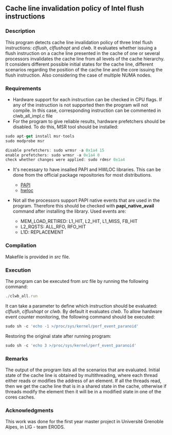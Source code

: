 ## Cache line invalidation policy of Intel flush instructions

### Description
This program detects cache line invalidation policy of three Intel flush instructions: *clflush*, *clflushopt* and *clwb*. 
It evaluates whether issuing a flush instruction on a cache line presented in the cache of one or several processors invalidates the cache line from all levels of the cache hierarchy. It considers different possible initial states for the cache line, different scenarios regarding the position of the cache line and the core issuing the flush instruction. Also considering the case of multiple NUMA nodes.

### Requirements
* Hardware support for each instruction can be checked in CPU flags. If any of the instruction is not supported then the program will not compile. In this case, corresponding instruction can be commented in clwb_all_impl.c file
* For the program to give reliable results, hardware prefetchers should be disabled. To do this, MSR tool should be installed: 
```javascript
sudo apt-get install msr-tools
sudo modprobe msr

disable prefetchers: sudo wrmsr -a 0x1a4 15
enable prefetchers: sudo wrmsr -a 0x1a4 0
check whether changes were applied: sudo rdmsr 0x1a4
```
* It's necessary to have insalled PAPI and HWLOC libraries. This can be done from the official package repositories for most distributions. 
  * [PAPI](http://icl.cs.utk.edu/papi/)
  * [hwloc](https://www.open-mpi.org/software/hwloc/v2.0/)

* Not all the processors support PAPI native events that are used in the program. Therefore this should be checked with **papi_native_avail** command after installing the library. Used events are:
  * MEM_LOAD_RETIRED: L1_HIT, L2_HIT, L1_MISS, FB_HIT
  * L2_RQSTS: ALL_RFO, RFO_HIT
  * L1D: REPLACEMENT

### Compilation
Makefile is provided in *src* file.

### Execution  
The program can be executed from *src* file by running the following command:
```javascript
./clwb_all.run
```
It can take a parameter to define which instruction should be evaluated: *clflush*, *clflushopt* or *clwb*. By default it evaluates *clwb*.
To allow hardware event counter monitoring, the following command should be executed:
```javascript
sudo sh -c 'echo -1 >/proc/sys/kernel/perf_event_paranoid' 
```
Restoring the original state after running program:
```javascript
sudo sh -c 'echo 3 >/proc/sys/kernel/perf_event_paranoid' 
```

### Remarks
The output of the program lists all the scenarios that are evaluated. Initial state of the cache line is obtained by multithreading, where each thread either reads or modifies the address of an element. If all the threads read, then we get the cache line that is in a shared state in the cache, otherwise if threads modify the element then it will be in a modified state in one of the cores caches.

### Acknowledgments
This work was done for the first year master project in Université Grenoble Alpes, in LIG - team ERODS. 



